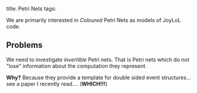 title: Petri Nets
tags: 

We are primarily interested in *Coloured* Petri Nets as models of JoyLoL code.

## Problems

We need to investigate *invertible* Petri nets. That is Petri nets which do not "lose" information about the computation they represent.

**Why?** Because they provide a template for double sided event structures... see a paper I recently read.... (**WHICH!!!**)